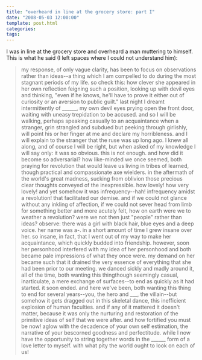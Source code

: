 ```yaml
---
title: "overheard in line at the grocery store: part I"
date: "2008-05-03 12:00:00"
template: post.html
categories: 
tags: 
---
```


I was in line at the grocery store and overheard a man muttering to himself. This is what he said (I left spaces where I could not understand him): 

> my response, of only vague clarity, has been to focus on observations rather than ideas--a thing which I am compelled to do during the most stagnant periods of my life. so check this: how clever she appeared in her own reflection feigning such a position, looking up with devil eyes and thinking, "even if he knows, he'll have to prove it either out of curiosity or an aversion to public guilt." last night I dreamt intermittently of ______, my own devil eyes prying open the front door, waiting with uneasy trepidation to be accused. and so I will be walking, perhaps speaking casually to an acquaintance when a stranger, grin strangled and subdued but peeking through girlishly, will point his or her finger at me and declare my horribleness. and I will explain to the stranger that the ruse was up long ago. I knew all along, and of course I will be right, but when asked of my knowledge I will say only: it was so obvious. this is not enough. and how did it become so adversarial? how like-minded we once seemed, both praying for revolution that would leave us living in tribes of learned, though practical and compassionate axe wielders. in the aftermath of the world's great madness, sucking from oblivion those precious clear thoughts conveyed of the inexpressible. how lovely! how very lovely! and yet somehow it was infrequency--hah! infrequency amidst a revolution!­ that facilitated our demise. and if we could not glance without any inkling of affection, if we could not sever head from limb for something better and more acutely felt, how on earth were we to weather a revolution? were we not then just "people" rather than ideas? observe: there was a girl with black hair, blue eyes and a deep voice. her name was a-. in a short amount of time I grew insane over her. so insane, in fact, that I went out of my way to make her acquaintance, which quickly budded into friendship. however, soon her personhood interfered with my idea of her personhood and both became pale impressions of what they once were. my demand on her became such that it drained the very essence of everything that she had been prior to our meeting. we danced sickly and madly around it, all of the time, both wanting this thing­though seemingly casual, inarticulate, a mere exchange of surfaces--to end as quickly as it had started. it soon ended. and here we've been, both wanting this thing to end for several years--you, the hero and ___, the villain--but somehow it gets dragged out in this skeletal dance, this inefficient explosion of human faculties. and if any of it mattered it doesn't matter, because it was only the nurturing and restoration of the primitive ideas of self that we were after. and how fortified you must be now! aglow with the decadence of your own self estimation, the narrative of your bescorned goodness and perfectitude. while I now have the opportunity to string together words in the ______ form of a love letter to myself. with what pity the world ought to look on each of us!
